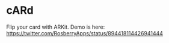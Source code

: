 # cARd
Flip your card with ARKit. Demo is here: https://twitter.com/RosberryApps/status/894418114426941444
